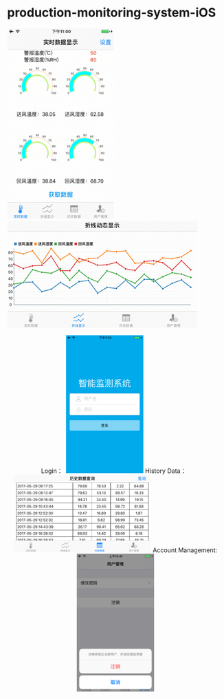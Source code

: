 # production-monitoring-system-iOS

 ![img]( https://github.com/zhulinn/production-monitoring-system-iOS/raw/master/demo/data.gif)
  ![img]( https://github.com/zhulinn/production-monitoring-system-iOS/raw/master/demo/graph.gif)
<p align="center">
 Login：
  <img src="https://github.com/zhulinn/production-monitoring-system-iOS/raw/master/demo/login.png" width = "180" height = "320">
 History Data：
  <img src="https://github.com/zhulinn/production-monitoring-system-iOS/raw/master/demo/history.png" width = "320" height = "180"> 
 Account Management:
  <img src="https://github.com/zhulinn/production-monitoring-system-iOS/raw/master/demo/manage.png"   width = "180" height = "320">
</p>
